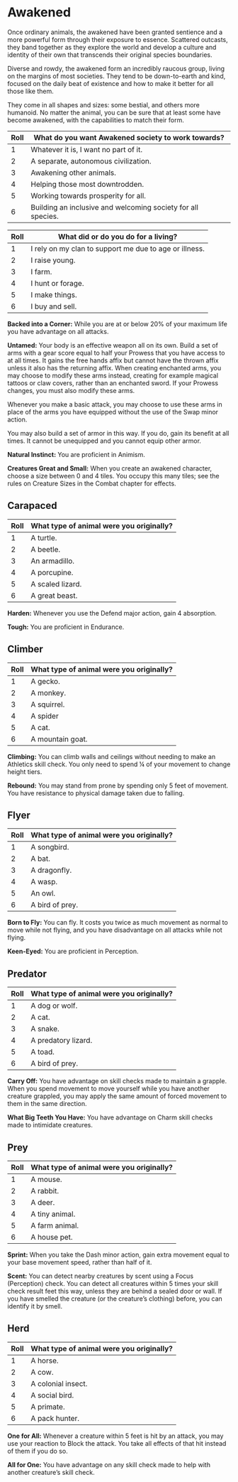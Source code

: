 # Awakened
Once ordinary animals, the awakened have been granted sentience and a more powerful form through their exposure to essence. Scattered outcasts, they band together as they explore the world and develop a culture and identity of their own that transcends their original species boundaries.

Diverse and rowdy, the awakened form an incredibly raucous group, living on the margins of most societies. They tend to be down-to-earth and kind, focused on the daily beat of existence and how to make it better for all those like them.

They come in all shapes and sizes: some bestial, and others more humanoid. No matter the animal, you can be sure that at least some have become awakened, with the capabilities to match their form.

Roll | What do you want Awakened society to work towards?
-- | --
1 | Whatever it is, I want no part of it.
2 | A separate, autonomous civilization.
3 | Awakening other animals.
4 | Helping those most downtrodden.
5 | Working towards prosperity for all.
6 | Building an inclusive and welcoming society for all species.

Roll | What did or do you do for a living?
-- | --
1 | I rely on my clan to support me due to age or illness.
2 | I raise young.
3 | I farm.
4 | I hunt or forage.
5 | I make things.
6 | I buy and sell.

**Backed into a Corner:** While you are at or below 20% of your maximum life you have advantage on all attacks.

**Untamed:** Your body is an effective weapon all on its own. Build a set of arms with a gear score equal to half your Prowess that you have access to at all times. It gains the free hands affix but cannot have the thrown affix unless it also has the returning affix. When creating enchanted arms, you may choose to modify these arms instead, creating for example magical tattoos or claw covers, rather than an enchanted sword. If your Prowess changes, you must also modify these arms.

Whenever you make a basic attack, you may choose to use these arms in place of the arms you have equipped without the use of the Swap minor action.

You may also build a set of armor in this way. If you do, gain its benefit at all times. It cannot be unequipped and you cannot equip other armor.

**Natural Instinct:** You are proficient in Animism.

**Creatures Great and Small:** When you create an awakened character, choose a size between 0 and 4 tiles. You occupy this many tiles; see the rules on Creature Sizes in the Combat chapter for effects.

## Carapaced

Roll | What type of animal were you originally?
-- | --
1 | A turtle.
2 | A beetle.
3 | An armadillo.
4 | A porcupine.
5 | A scaled lizard.
6 | A great beast.

**Harden:** Whenever you use the Defend major action, gain 4 absorption.

**Tough:** You are proficient in Endurance.

## Climber

Roll | What type of animal were you originally?
-- | --
1 | A gecko.
2 | A monkey.
3 | A squirrel.
4 | A spider
5 | A cat.
6 | A mountain goat.

**Climbing:** You can climb walls and ceilings without needing to make an Athletics skill check. You only need to spend ¼ of your movement to change height tiers.

**Rebound:** You may stand from prone by spending only 5 feet of movement. You have resistance to physical damage taken due to falling.

## Flyer

Roll | What type of animal were you originally?
-- | --
1 | A songbird.
2 | A bat.
3 | A dragonfly.
4 | A wasp.
5 | An owl.
6 | A bird of prey.

**Born to Fly:** You can fly. It costs you twice as much movement as normal to move while not flying, and you have disadvantage on all attacks while not flying.

**Keen-Eyed:** You are proficient in Perception.

## Predator

Roll | What type of animal were you originally?
-- | --
1 | A dog or wolf.
2 | A cat.
3 | A snake.
4 | A predatory lizard.
5 | A toad.
6 | A bird of prey.

**Carry Off:** You have advantage on skill checks made to maintain a grapple. When you spend movement to move yourself while you have another creature grappled, you may apply the same amount of forced movement to them in the same direction.

**What Big Teeth You Have:** You have advantage on Charm skill checks made to intimidate creatures.

## Prey

Roll | What type of animal were you originally?
-- | --
1 | A mouse.
2 | A rabbit.
3 | A deer.
4 | A tiny animal.
5 | A farm animal.
6 | A house pet.

**Sprint:** When you take the Dash minor action, gain extra movement equal to your base movement speed, rather than half of it.

**Scent:** You can detect nearby creatures by scent using a Focus (Perception) check. You can detect all creatures within 5 times your skill check result feet this way, unless they are behind a sealed door or wall. If you have smelled the creature (or the creature’s clothing) before, you can identify it by smell.

## Herd

Roll | What type of animal were you originally?
-- | --
1 | A horse.
2 | A cow.
3 | A colonial insect.
4 | A social bird.
5 | A primate.
6 | A pack hunter.

**One for All:** Whenever a creature within 5 feet is hit by an attack, you may use your reaction to Block the attack. You take all effects of that hit instead of them if you do so. 

**All for One:** You have advantage on any skill check made to help with another creature’s skill check.
